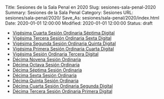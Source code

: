 Title: Sesiones de la Sala Penal en 2020
Slug: sesiones-sala-penal-2020
Summary: Sesiones de la Sala Penal
Category: Sesiones
URL: sesiones/sala-penal/2020/
Save_As: sesiones/sala-penal/2020/index.html
Date: 2020-01-01 12:00:00
Modified: 2020-01-01 12:00:00
Status: draft

- [Vigésima Cuarta Sesión Ordinaria Séptima Digital](vigesima-cuarta-sesion-ordinaria-septima-digital/)
- [Vigésima Tercera Sesión Ordinaria Sexta Digital](vigesima-tercera-sesion-ordinaria-sexta-digital/)
- [Vigésima Segunda Sesión Ordinaria Quinta Digital](vigesima-segunda-sesion-ordinaria-quinta-digital/)
- [Vigésima Primera Sesión Ordinaria Cuarta Digital](vigesima-primera-sesion-ordinaria-cuarta-digital/)
- [Vigésima Sesión Ordinaria Tercera Digital](vigesima-sesion-ordinaria-tercera-digital/)
- [Décima Novena Sesión Ordinaria](decima-novena-sesion-ordinaria/)
- [Décima Octava Sesión Ordinaria](decima-octava-sesion-ordinaria/)
- [Décima Séptima Sesión Ordinaria](decima-septima-sesion-ordinaria/)
- [Décima Sexta Sesión Ordinaria](decima-sexta-sesion-ordinaria/)
- [Décima Quinta Sesión Ordinaria](decima-quinta-sesion-ordinaria/)
- [Décima Cuarta Sesión Ordinaria Segunda Digital](decima-cuarta-sesion-ordinaria-segunda-digital/)
- [Décima Tercera Sesión Ordinaria Primera Digital](decima-tercera-sesion-ordinaria-primera-digital/)


